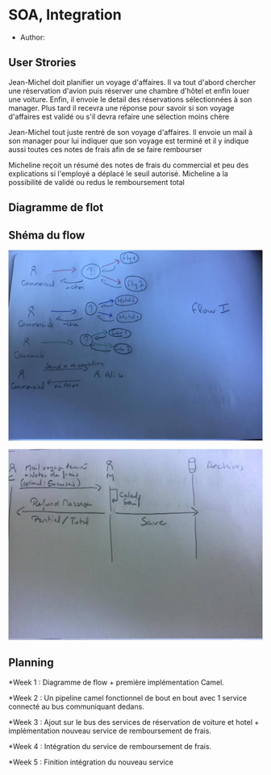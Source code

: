 # SOA, Integration
 * Author: 
 
 ## User Strories
 Jean-Michel doit planifier un voyage d'affaires. Il va tout d'abord chercher une réservation d'avion puis réserver une chambre d'hôtel et enfin louer une voiture.
 Enfin, il envoie le detail des réservations sélectionnées à son manager. Plus tard il recevra une réponse pour savoir si son voyage d'affaires est validé ou s'il devra refaire une sélection moins chère
 
 Jean-Michel tout juste rentré de son voyage d'affaires. Il envoie un mail à son manager pour lui indiquer que son voyage est terminé et il y indique aussi toutes ces notes de frais afin de se faire rembourser
 
 Micheline reçoit un résumé des notes de frais du commercial et peu des explications si l'employé a déplacé le seuil autorisé. Micheline a la possibilité de validé ou redus le remboursement total
 
 ## Diagramme de flot
 
 ## Shéma du flow
 
 ![Google logo](/images_planning/flow1.jpg "google logo")
 
 ![Google logo](/images_planning/flow2.jpg "google logo")
 
 ## Planning 
 
 *Week 1 : Diagramme de flow + première implémentation Camel.
 
 *Week 2 : Un pipeline camel fonctionnel de bout en bout avec 1 service connecté au bus communiquant dedans.
 
 *Week 3 : Ajout sur le bus des services de réservation de voiture et hotel + implémentation nouveau service de remboursement de frais.
 
 *Week 4 : Intégration du service de remboursement de frais.
 
 *Week 5 : Finition intégration du nouveau service
 
 
